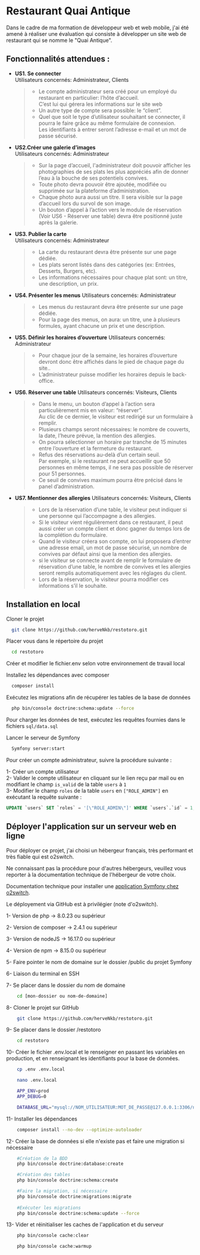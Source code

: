 # Restaurant Quai Antique

Dans le cadre de ma formation de développeur web et web mobile, j'ai été amené à réaliser une évaluation qui consiste à 
développer un site web de restaurant qui se nomme le "Quai Antique".
## Fonctionnalités attendues :

- **US1. Se connecter**  
  Utilisateurs concernés: Administrateur, Clients
    >   - Le compte administrateur sera créé pour un employé du restaurant en particulier: l’hôte d’accueil.  
C’est lui qui gérera les informations sur le site web
    >   - Un autre type de compte sera possible: le “client”.
    >   - Quel que soit le type d’utilisateur souhaitant se connecter, il pourra le faire grâce au même formulaire de connexion.  
Les identifiants à entrer seront l’adresse e-mail et un mot de passe sécurisé.

- **US2.Créer une galerie d’images**  
  Utilisateurs concernés: Administrateur
    >   - Sur la page d’accueil, l'administrateur doit pouvoir afficher les photographies de ses plats les plus appréciés afin de donner l’eau à la bouche de ses potentiels convives.
    >   - Toute photo devra pouvoir être ajoutée, modifiée ou supprimée sur la plateforme d’administration.
    >   - Chaque photo aura aussi un titre. Il sera visible sur la page d’accueil lors du survol de son image.
    >   - Un bouton d’appel à l’action vers le module de réservation (Voir US6 - Réserver une table) devra être positionné juste après la galerie.

- **US3. Publier la carte**  
  Utilisateurs concernés: Administrateur
    >   - La carte du restaurant devra être présente sur une page dédiée.
    >   - Les plats seront listés dans des catégories (ex: Entrées, Desserts, Burgers, etc).
    >   - Les informations nécessaires pour chaque plat sont: un titre, une description, un prix.

- **US4. Présenter les menus**
    Utilisateurs concernés: Administrateur
    >   - Les menus du restaurant devra être présente sur une page dédiée.
    >   - Pour la page des menus, on aura: un titre, une à plusieurs formules, ayant chacune un prix et une description.

- **US5. Définir les horaires d’ouverture**
    Utilisateurs concernés: Administrateur
    >   - Pour chaque jour de la semaine, les horaires d’ouverture devront donc être affichés dans le pied de chaque page du site..
    >   - L’administrateur puisse modifier les horaires depuis le back-office.

- **US6. Réserver une table**
    Utilisateurs concernés: Visiteurs, Clients
    >   - Dans le menu, un bouton d’appel à l’action sera particulièrement mis en valeur: “réserver”.  
          Au clic de ce dernier, le visiteur est redirigé sur un formulaire à remplir.
    >   - Plusieurs champs seront nécessaires: le nombre de couverts, la date, l’heure prévue, la mention des allergies.
    >   - On pourra sélectionner un horaire par tranche de 15 minutes entre l’ouverture et la fermeture du restaurant.
    >   - Refus des réservations au-delà d’un certain seuil.  
          Par exemple, si le restaurant ne peut accueillir que 50 personnes en même temps, il ne sera pas possible de réserver pour 51 personnes.
    >   - Ce seuil de convives maximum pourra être précisé dans le panel d’administration.

- **US7. Mentionner des allergies**
    Utilisateurs concernés: Visiteurs, Clients
    >   - Lors de la réservation d’une table, le visiteur peut indiquer si une personne qui l’accompagne a des allergies.
    >   - Si le visiteur vient régulièrement dans ce restaurant, il peut aussi créer un compte client et donc gagner du temps lors de la complétion du formulaire.
    >   - Quand le visiteur créera son compte, on lui proposera d’entrer une adresse email, un mot de passe sécurisé, un nombre de convives par défaut ainsi que la mention des allergies.
    >   - si le visiteur se connecte avant de remplir le formulaire de réservation d’une table, le nombre de convives et les allergies seront remplis automatiquement avec les réglages du client.
    >   - Lors de la réservation, le visiteur pourra modifier ces informations s’il le souhaite. 

## Installation en local

Cloner le projet

```bash
  git clone https://github.com/herveNkb/restotoro.git
```

Placer vous dans le répertoire du projet

```bash
  cd restotoro
```

Créer et modifier le fichier.env selon votre environnement de travail local

Installez les dépendances avec composer

```bash
  composer install 
```

Exécutez les migrations afin de récupérer les tables de la base de données

```bash
  php bin/console doctrine:schema:update --force
```

Pour charger les données de test, exécutez les requêtes fournies dans le fichiers `sql/data.sql`

Lancer le serveur de Symfony

```bash
  Symfony server:start
```

Pour créer un compte administrateur, suivre la procédure suivante :

1- Créer un compte utilisateur  
2- Valider le compte utilisateur en cliquant sur le lien reçu par mail ou en modifiant le champ `is_valid` de la table `users` à `1`  
3- Modifier le champ `roles` de la table `users` en `["ROLE_ADMIN"]` en exécutant la requête suivante :

```sql
UPDATE `users` SET `roles` = '[\"ROLE_ADMIN\"]' WHERE `users`.`id` = 1;
```


## Déployer l'application sur un serveur web en ligne

Pour déployer ce projet, j'ai choisi un hébergeur français, très performant et très fiable qui est o2switch.

Ne connaissant pas la procédure pour d'autres hébergeurs, veuillez vous reporter à la documentation technique de l'hébergeur de votre choix.

Documentation technique pour installer une [application Symfony chez o2switch](https://faq.o2switch.fr/php/heberger-application-symfony).

Le déployement via GitHub est à privilégier (note d'o2switch).

1- Version de php → 8.0.23 ou supérieur

2- Version de composer → 2.4.1 ou supérieur

3- Version de nodeJS → 16.17.0 ou supérieur

4- Version de npm → 8.15.0 ou supérieur

5- Faire pointer le nom de domaine sur le dossier /public du projet Symfony

6- Liaison du terminal en SSH

7- Se placer dans le dossier du nom de domaine

```bash
    cd [mon-dossier ou nom-de-domaine]
```

8- Cloner le projet sur GitHub

```bash
    git clone https://github.com/herveNkb/restotoro.git
```

9- Se placer dans le dossier /restotoro

```bash
    cd restotoro
```

10- Créer le fichier .env.local et le renseigner en passant les variables en production, et en renseignant les identifiants pour la base de données.

```bash
    cp .env .env.local

    nano .env.local

    APP_ENV=prod
    APP_DEBUG=0

    DATABASE_URL="mysql://NOM_UTILISATEUR:MOT_DE_PASSE@127.0.0.1:3306/nom_base_de_donnée?serverVersion=mariadb-10.3.36&charset=utf8mb4"
```

11- Installer les dépendances

```bash
    composer install --no-dev --optimize-autoloader
```

12- Créer la base de données si elle n'existe pas et faire une migration si nécessaire

```bash
    #Création de la BDD
    php bin/console doctrine:database:create

    #Création des tables
    php bin/console doctrine:schema:create

    #Faire la migration, si nécessaire
    php bin/console doctrine:migrations:migrate
    
    #Exécuter les migrations
    php bin/console doctrine:schema:update --force
```

13- Vider et réinitialiser les caches de l'application et du serveur

```bash
    php bin/console cache:clear

    php bin/console cache:warmup
```
